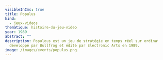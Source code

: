 ```yaml
---
visibleInCms: true
title: Populus
kind:
  - jeux-videos
thematique: histoire-du-jeu-video
year: 1989
abstract: ""
description: Populous est un jeu de stratégie en temps réel sur ordinateur,
  développé par Bullfrog et édité par Electronic Arts en 1989.
image: /images/events/populus.png
---
```

